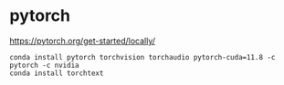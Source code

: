# pytorch

https://pytorch.org/get-started/locally/

    conda install pytorch torchvision torchaudio pytorch-cuda=11.8 -c pytorch -c nvidia
    conda install torchtext
